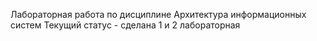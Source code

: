 Лабораторная работа по дисциплине Архитектура информационных систем
Текущий статус - сделана 1 и 2 лабораторная
